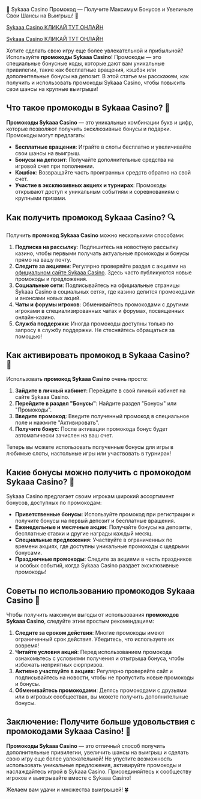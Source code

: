 🎁 Sykaaa Casino Промокод — Получите Максимум Бонусов и Увеличьте Свои Шансы на Выигрыш! 🚀

[Sykaaa Casino КЛИКАЙ ТУТ ОНЛАЙН](https://s-way-e.com/?source=sait&pid=223164)

[Sykaaa Casino КЛИКАЙ ТУТ ОНЛАЙН](https://s-way-e.com/?source=sait&pid=223164) 

Хотите сделать свою игру еще более увлекательной и прибыльной? Используйте **промокоды Sykaaa Casino**! Промокоды — это специальные бонусные коды, которые дают вам уникальные привилегии, такие как бесплатные вращения, кэшбэк или дополнительные бонусы на депозит. В этой статье мы расскажем, как получить и использовать промокоды Sykaaa Casino, чтобы повысить свои шансы на крупные выигрыши!

## Что такое промокоды в Sykaaa Casino? 📝

**Промокоды Sykaaa Casino** — это уникальные комбинации букв и цифр, которые позволяют получить эксклюзивные бонусы и подарки. Промокоды могут предлагать:

- **Бесплатные вращения**: Играйте в слоты бесплатно и увеличивайте свои шансы на выигрыш.
- **Бонусы на депозит**: Получайте дополнительные средства на игровой счет при пополнении.
- **Кэшбэк**: Возвращайте часть проигранных средств обратно на свой счет.
- **Участие в эксклюзивных акциях и турнирах**: Промокоды открывают доступ к уникальным событиям и соревнованиям с крупными призами.

## Как получить промокод Sykaaa Casino? 🔍

Получить **промокод Sykaaa Casino** можно несколькими способами:

1. **Подписка на рассылку**: Подпишитесь на новостную рассылку казино, чтобы первыми получать актуальные промокоды и бонусы прямо на вашу почту.
2. **Следите за акциями**: Регулярно проверяйте раздел с акциями на [официальном сайте Sykaaa Casino](https://s-way-e.com/?source=sait&pid=223164). Здесь часто публикуются новые промокоды и предложения.
3. **Социальные сети**: Подписывайтесь на официальные страницы Sykaaa Casino в социальных сетях, где казино делится промокодами и анонсами новых акций.
4. **Чаты и форумы игроков**: Обменивайтесь промокодами с другими игроками в специализированных чатах и форумах, посвященных онлайн-казино.
5. **Служба поддержки**: Иногда промокоды доступны только по запросу в службу поддержки. Не стесняйтесь обращаться за помощью!

## Как активировать промокод в Sykaaa Casino? 🏅

Использовать **промокод Sykaaa Casino** очень просто:

1. **Зайдите в личный кабинет**: Перейдите в свой личный кабинет на сайте Sykaaa Casino.
2. **Перейдите в раздел "Бонусы"**: Найдите раздел "Бонусы" или "Промокоды".
3. **Введите промокод**: Введите полученный промокод в специальное поле и нажмите "Активировать".
4. **Получите бонус**: После активации промокода бонус будет автоматически зачислен на ваш счет.

Теперь вы можете использовать полученные бонусы для игры в любимые слоты, настольные игры или участвовать в турнирах!

## Какие бонусы можно получить с промокодом Sykaaa Casino? 🎉

Sykaaa Casino предлагает своим игрокам широкий ассортимент бонусов, доступных по промокодам:

- **Приветственные бонусы**: Используйте промокод при регистрации и получите бонусы на первый депозит и бесплатные вращения.
- **Еженедельные и месячные акции**: Получайте бонусы на депозиты, бесплатные ставки и другие награды каждый месяц.
- **Специальные предложения**: Участвуйте в ограниченных по времени акциях, где доступны уникальные промокоды с щедрыми бонусами.
- **Праздничные промокоды**: Следите за акциями в честь праздников и особых событий, когда Sykaaa Casino раздает эксклюзивные промокоды!

## Советы по использованию промокодов Sykaaa Casino 📌

Чтобы получить максимум выгоды от использования **промокодов Sykaaa Casino**, следуйте этим простым рекомендациям:

1. **Следите за сроком действия**: Многие промокоды имеют ограниченный срок действия. Убедитесь, что используете их вовремя!
2. **Читайте условия акций**: Перед использованием промокода ознакомьтесь с условиями получения и отыгрыша бонуса, чтобы избежать неприятных сюрпризов.
3. **Активно участвуйте в акциях**: Регулярно проверяйте сайт и подписывайтесь на новости, чтобы не пропустить новые промокоды и бонусы.
4. **Обменивайтесь промокодами**: Делясь промокодами с друзьями или в игровых сообществах, вы можете получить дополнительные бонусы.

## Заключение: Получите больше удовольствия с промокодами Sykaaa Casino! 🎰

**Промокоды Sykaaa Casino** — это отличный способ получить дополнительные привилегии, увеличить шансы на выигрыш и сделать свою игру еще более увлекательной! Не упустите возможность использовать уникальные предложения, активируйте промокоды и наслаждайтесь игрой в Sykaaa Casino. Присоединяйтесь к сообществу игроков и выигрывайте вместе с Sykaaa Casino!

Желаем вам удачи и множества выигрышей! 🍀

